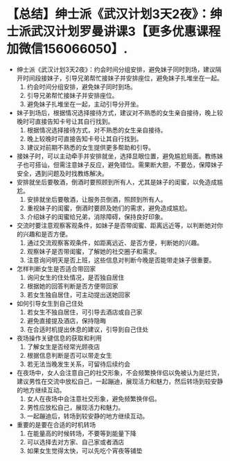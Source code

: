 # 【总结】绅士派《武汉计划3天2夜》：绅士派武汉计划罗曼讲课3【更多优惠课程加微信156066050】.

-   绅士派《武汉计划3天2夜》：约会时间分组安排，避免妹子同时到场，建议隔开时间段接妹子，引导兄弟帮忙接妹子并安排座位，避免妹子扎堆坐在一起。
    1.  约会时间分组安排，避免妹子同时到场。
    2.  引导兄弟帮忙接妹子并安排座位。
    3.  避免妹子扎堆坐在一起，主动引导分开坐。
-   妹子到场后，根据情况选择接待方式，建议对不熟悉的女生亲自接待，晚上较晚时可直接告知卡号让其自行找到。
    1.  根据情况选择接待方式，对不熟悉的女生亲自接待。
    2.  晚上较晚时可直接告知卡号让其自行找到。
    3.  建议对前期不熟悉的女生提供更多帮助和引导。
-   接妹子时，可以主动牵手并安排就坐，选择显眼位置，避免尴尬局面。教练妹子也可搭讪，但需注意妹子反应，避免错位。需果断大胆，不要怂，保障妹子安全，遇到问题及时找教练解决。
-   安排就坐后要敬酒，倒酒时要照顾到所有人，尤其是妹子的闺蜜，以免造成尴尬。
    1.  安排就坐后要敬酒，让服务员倒酒，照顾到所有人。
    2.  重视妹子的闺蜜，倒酒时要顾及她们的需求，避免造成尴尬。
    3.  介绍妹子的闺蜜给兄弟，消除障碍，保持良好印象。
-   交流时要注意观察客观条件，如妹子是否带闺蜜、距离远近等，以判断她对你的兴趣和是否方便。
    1.  通过交流观察客观条件，如距离远近、是否方便，判断她的兴趣。
    2.  观察妹子是否带闺蜜，了解她的社交圈子和需求。
    3.  注意询问明天是否上班，这些信息对判断今晚是否能带走妹子很重要。
-   怎样判断女生是否适合带回家
    1.  询问女生的住处情况，是否独自居住
    2.  根据她的回答判断是否方便带回家
    3.  若女生独自居住，可主动提出送她回家
-   如何引导女生到自己住处
    1.  若女生不独自居住，可引导去酒店或自己家
    2.  避免直接提及酒店，保持隐晦
    3.  在合适时机提出休息的建议，引导到自己住处
-   夜场操作关键信息的获取和利用
    1.  了解女生是否经常光顾夜店
    2.  根据信息判断是否可以带走女生
    3.  若无法当晚发生关系，可留待后续约会
-   在夜场中，女人会注意自己的社交形象，不会频繁换伴侣以免被认为是烂货，建议男性在交流中放松自己，一起蹦迪，展现活力和魅力，然后转场到较安静的地方继续互动。
    1.  女人在夜场中会注意社交形象，避免频繁换伴侣。
    2.  男性应放松自己，展现活力和魅力。
    3.  一起蹦迪后，转场到较安静的地方继续互动。
-   重要的是要在合适的时机转场
    1.  在能量高的时候转场，不要等到能量下降
    2.  可以选择去对方家、自己家或者酒店
    3.  如果女生觉得太快，可以先吃个宵夜等铺垫